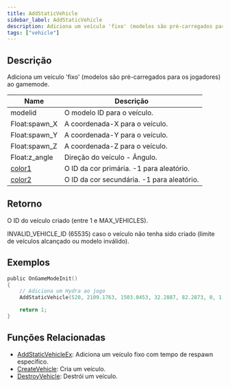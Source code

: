 ```yaml
---
title: AddStaticVehicle
sidebar_label: AddStaticVehicle
description: Adiciona um veículo 'fixo' (modelos são pré-carregados para os jogadores) ao gamemode.
tags: ["vehicle"]
---
```


## Descrição

Adiciona um veículo 'fixo' (modelos são pré-carregados para os jogadores) ao gamemode.

| Name                                     | Descrição                                  |
| ---------------------------------------- | ------------------------------------------ |
| modelid                                  | O modelo ID para o veículo.                |
| Float:spawn_X                            | A coordenada-X para o veículo.             |
| Float:spawn_Y                            | A coordenada-Y para o veículo.             |
| Float:spawn_Z                            | A coordenada-Z para o veículo.             |
| Float:z_angle                            | Direção do veículo - Ângulo.               |
| [color1](../resources/vehiclecolorid.md) | O ID da cor primária. -1 para aleatório.   |
| [color2](../resources/vehiclecolorid.md) | O ID da cor secundária. -1 para aleatório. |

## Retorno

O ID do veículo criado (entre 1 e MAX_VEHICLES).

INVALID_VEHICLE_ID (65535) caso o veículo não tenha sido criado (limite de veículos alcançado ou modelo inválido).

## Exemplos

```c
public OnGameModeInit()
{
    // Adiciona um Hydra ao jogo
    AddStaticVehicle(520, 2109.1763, 1503.0453, 32.2887, 82.2873, 0, 1);

    return 1;
}
```

## Funções Relacionadas

- [AddStaticVehicleEx](AddStaticVehicleEx.md): Adiciona um veículo fixo com tempo de respawn específico.
- [CreateVehicle](CreateVehicle.md): Cria um veículo.
- [DestroyVehicle](DestroyVehicle.md): Destrói um veículo.
